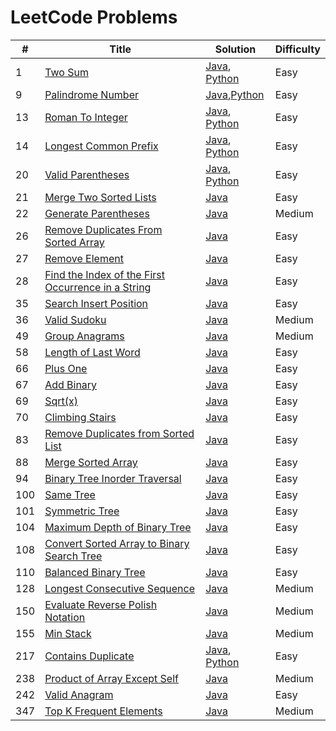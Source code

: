 LeetCode Problems
=================


| # | Title | Solution | Difficulty |
|---| ----- | -------- | ---------- |
|1|[Two Sum](https://leetcode.com/problems/two-sum/) | [Java](https://github.com/rokas293/LeetCode-Problems/blob/7426ec3b4403b735d60c71e3b0fc602c05ec754f/Algorithms/java/TwoSum/TwoSum.java), [Python](https://github.com/rokas293/LeetCode-Problems/blob/85e1e4bbcb41926639e9773315ec9feef517bc9e/Algorithms/python/TwoSum/TwoSum.py)|Easy|
|9|[Palindrome Number](https://leetcode.com/problems/palindrome-number/) | [Java](https://github.com/rokas293/LeetCode-Problems/blob/8d17e1d20b4d5fc86db5f3ada1eceaefc525b8e6/Algorithms/java/PalindromeNumber/PalindromeNumber.java),[Python](https://github.com/rokas293/LeetCode-Problems/blob/7cbbc71e6a7235fc582a0aa11c80b202ca05412f/Algorithms/python/PalindromeNumber/PalindromeNumber.py)|Easy|
|13|[Roman To Integer](https://leetcode.com/problems/roman-to-integer/) | [Java](https://github.com/rokas293/LeetCode-Problems/blob/1a4d192187fb254f0885fa5349bb137b18f165d9/Algorithms/java/RomanToInteger/RomanToInteger.java), [Python](https://github.com/rokas293/LeetCode-Problems/blob/48bbc65366e4a5cfe6493c918dbf4ef23664ebd8/Algorithms/python/RomanToInteger/RomanToInteger.py)|Easy|
|14|[Longest Common Prefix](https://leetcode.com/problems/longest-common-prefix/) | [Java](https://github.com/rokas293/LeetCode-Problems/blob/1a4d192187fb254f0885fa5349bb137b18f165d9/Algorithms/java/LongestCommonPrefix/LongestCommonPrefix.java), [Python](https://github.com/rokas293/LeetCode-Problems/blob/a4f328a4c3e1dd25c0a2b3ec9029756b7b724566/Algorithms/python/LongestCommonPrefix/LongestCommonPrefix.py)|Easy|
|20|[Valid Parentheses](https://leetcode.com/problems/valid-parentheses/) | [Java](https://github.com/rokas293/LeetCode-Problems/blob/a9dd46f0293b37087248083cc5dea4b024817a4e/Algorithms/java/ValidParenttheses/ValidParenttheses.java), [Python](https://github.com/rokas293/LeetCode-Problems/blob/25bc29266558b82e0acab9e84bfc5b82d90fbf76/Algorithms/python/ValidParenttheses/ValidParenttheses.py)|Easy|
|21|[Merge Two Sorted Lists](https://leetcode.com/problems/merge-two-sorted-lists/) | [Java](https://github.com/rokas293/LeetCode-Problems/blob/d210c0936d6cae03c45e93ce2d09285ecda57825/Algorithms/java/MergeTwoSortedLists/MergeTwoSortedLists.java)|Easy|
|22|[Generate Parentheses](https://leetcode.com/problems/generate-parentheses/) | [Java](https://github.com/rokas293/LeetCode-Problems/blob/e85891e2ad71b88b57b5ab5c55d36e21942bef86/Algorithms/java/GenerateParentheses/GenerateParentheses.java)|Medium|
|26|[Remove Duplicates From Sorted Array](https://leetcode.com/problems/remove-duplicates-from-sorted-array/) | [Java](https://github.com/rokas293/LeetCode-Problems/blob/28f84f63daa9b48a841aa886e44d366187aa6dc1/Algorithms/java/RemoveDuplicatesFromSortedArray/RemoveDuplicatesFromSortedArray.java)|Easy|
|27|[Remove Element](https://leetcode.com/problems/remove-element/) | [Java](https://github.com/rokas293/LeetCode-Problems/blob/159cb108f48a057e0b742669f49a79e5474555e7/Algorithms/java/RemoveElement/RemoveElement.java)|Easy|
|28|[Find the Index of the First Occurrence in a String](https://leetcode.com/problems/find-the-index-of-the-first-occurrence-in-a-string/) | [Java](https://github.com/rokas293/LeetCode-Problems/blob/ffbf374ef41ced76a48129a0c6b88f084a070739/Algorithms/java/FindTheIndexOfTheFirstOccurrenceInAString/FindTheIndexOfTheFirstOccurrenceInAString.java)|Easy|
|35|[Search Insert Position](https://leetcode.com/problems/search-insert-position/) | [Java](https://github.com/rokas293/LeetCode-Problems/blob/71a77fcb0788f20efe6c8967676c727132df6d02/Algorithms/java/SearchInsertPosition/SearchInsertPosition.java)|Easy|
|36|[Valid Sudoku](https://leetcode.com/problems/valid-sudoku/) | [Java](https://github.com/rokas293/LeetCode-Problems/blob/b59def669a2aeeeea027bce3f5e3e782c2f56405/Algorithms/java/ValidSudoku/ValidSudoku.java)|Medium|
|49|[Group Anagrams](https://leetcode.com/problems/group-anagrams/) | [Java](https://github.com/rokas293/LeetCode-Problems/blob/79c81cede6f41e8db12978f94b2a8d022b051859/Algorithms/java/GroupAnagrams/GroupAnagrams.java)|Medium|
|58|[Length of Last Word](https://leetcode.com/problems/length-of-last-word/) | [Java](https://github.com/rokas293/LeetCode-Problems/blob/2bfcef0c763817f2ef74f49fb7317188afe0db2d/Algorithms/java/LengthOfLastWord/LengthOfLastWord.java)|Easy|
|66|[Plus One](https://leetcode.com/problems/plus-one/) | [Java](https://github.com/rokas293/LeetCode-Problems/blob/fe6451cc31e90840d6c960676f4712aee8249341/Algorithms/java/PlusOne/PlusOne.java)|Easy|
|67|[Add Binary](https://leetcode.com/problems/add-binary/) | [Java](https://github.com/rokas293/LeetCode-Problems/blob/775dfa890f7341d94fa8355213e268ca625ad3f8/Algorithms/java/AddBinary/AddBinary.java)|Easy|
|69|[Sqrt(x)](https://leetcode.com/problems/sqrtx/) | [Java](https://github.com/rokas293/LeetCode-Problems/blob/5dc2d505fea840252abcebb8e4741a70eecf9564/Algorithms/java/Sqrt(x)/Sqrt(x).java)|Easy|
|70|[Climbing Stairs](https://leetcode.com/problems/climbing-stairs/) | [Java](https://github.com/rokas293/LeetCode-Problems/blob/7540fd1f6424ed055d0d876e4973aed78b2675fe/Algorithms/java/ClimbingStairs/ClimbingStairs.java)|Easy|
|83|[Remove Duplicates from Sorted List](https://leetcode.com/problems/remove-duplicates-from-sorted-list/) | [Java](https://github.com/rokas293/LeetCode-Problems/blob/8104d76df200ac56c26f2b5e52ba5322faa9bb64/Algorithms/java/RemoveDuplicatesFromSortedList/RemoveDuplicatesFromSortedList.java)|Easy|
|88|[Merge Sorted Array](https://leetcode.com/problems/merge-sorted-array/) | [Java](https://github.com/rokas293/LeetCode-Problems/blob/357eeca06aaaac251976fe189033bd13df3b4d18/Algorithms/java/MergeSortedArray/MergeSortedArray.java)|Easy|
|94|[Binary Tree Inorder Traversal](https://leetcode.com/problems/binary-tree-inorder-traversal/) | [Java](https://github.com/rokas293/LeetCode-Problems/blob/9c630cb2e64f6ac40efba247286ee7833899599d/Algorithms/java/BinaryTreeInorderTraversal/BinaryTreeInorderTraversal.java)|Easy|
|100|[Same Tree](https://leetcode.com/problems/same-tree/) | [Java](https://github.com/rokas293/LeetCode-Problems/blob/40570c45e5fb7f8a9bc1bf5628fca98864c3c7f5/Algorithms/java/SameTree/SameTree.java)|Easy|
|101|[Symmetric Tree](https://leetcode.com/problems/symmetric-tree/) | [Java](https://github.com/rokas293/LeetCode-Problems/blob/c23b48c9c04ca1e419268756a2ade0e652801489/Algorithms/java/SymmetricTree/SymmetricTree.java)|Easy|
|104|[Maximum Depth of Binary Tree](https://leetcode.com/problems/maximum-depth-of-binary-tree/) | [Java](https://github.com/rokas293/LeetCode-Problems/blob/6f81f52af739f6a46fef11c46471904dee4fd82d/Algorithms/java/MaximumDepthOfBinaryTree/MaximumDepthOfBinaryTree.java)|Easy|
|108|[Convert Sorted Array to Binary Search Tree](https://leetcode.com/problems/convert-sorted-array-to-binary-search-tree/) | [Java](https://github.com/rokas293/LeetCode-Problems/blob/615ee7841cd712c1132b9cd8c4b12b1b4cedd016/Algorithms/java/ConvertSortedArrayToBinarySearchTree/ConvertSortedArrayToBinarySearchTree.java)|Easy|
|110|[Balanced Binary Tree](https://leetcode.com/problems/balanced-binary-tree/) | [Java](https://github.com/rokas293/LeetCode-Problems/blob/e08216f45b1dd433adb4d22c73607360f1f57bc5/Algorithms/java/BalancedBinaryTree/BalancedBinaryTree.java)|Easy|
|128|[Longest Consecutive Sequence](https://leetcode.com/problems/longest-consecutive-sequence/) | [Java](https://github.com/rokas293/LeetCode-Problems/blob/e295de49d0fc647e47d37dab085f06669e2df89a/Algorithms/java/LongestConsecutiveSequence/LongestConsecutiveSequence.java)|Medium|
|150|[Evaluate Reverse Polish Notation](https://leetcode.com/problems/evaluate-reverse-polish-notation/) | [Java](https://github.com/rokas293/LeetCode-Problems/blob/b9281a6e239025d50c1c91dca6adef1871f72db7/Algorithms/java/EvaluateReversePolishNotation/EvaluateReversePolishNotation.java)|Medium|
|155|[Min Stack](https://leetcode.com/problems/min-stack/) | [Java](https://github.com/rokas293/LeetCode-Problems/blob/6393b1d507392cccc2df80098f81c9b984a61fb1/Algorithms/java/MinStack/MinStack.java)|Medium|
|217|[Contains Duplicate](https://leetcode.com/problems/contains-duplicate/) | [Java](https://github.com/rokas293/LeetCode-Problems/blob/d6b2af1db8718079c8d315b8793f628b62ac2966/Algorithms/java/ContainsDuplicate/ContainsDuplicate.java), [Python](https://github.com/rokas293/LeetCode-Problems/blob/b58533a765b715949e270e425d6b1f64010d45be/Algorithms/python/ContainsDuplicate/ContainsDuplicate.py)|Easy|
|238|[Product of Array Except Self](https://leetcode.com/problems/product-of-array-except-self/) | [Java](https://github.com/rokas293/LeetCode-Problems/blob/e9f3428879b868a24cdf70716198bd13359d9ef3/Algorithms/java/ProductOfArrayExceptSelf/ProductOfArrayExceptSelf.java)|Medium|
|242|[Valid Anagram](https://leetcode.com/problems/valid-anagram/) | [Java](https://github.com/rokas293/LeetCode-Problems/blob/c1538f7040da676c422aed6ed44ab16d31328e57/Algorithms/java/ValidAnagram/ValidAnagram.java)|Easy|
|347|[Top K Frequent Elements](https://leetcode.com/problems/top-k-frequent-elements/) | [Java](https://github.com/rokas293/LeetCode-Problems/blob/892dd2ab552c7f7940e8067492da5d24729b855a/Algorithms/java/TopKFrequentElements/TopKFrequentElements.java)|Medium|
